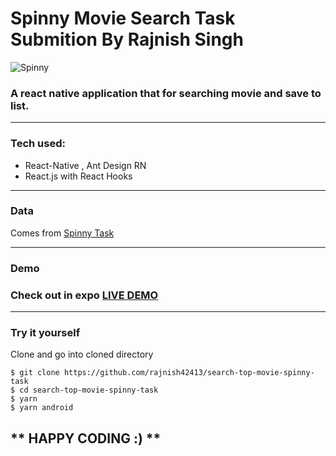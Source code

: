 # Spinny Movie Search Task Submition By Rajnish Singh
![Spinny](https://res.cloudinary.com/dh7apsl5o/image/upload/v1592666496/spinny/001.jpg)
### A react native application that for searching movie and save to list.

-----
### Tech used:
* React-Native , Ant Design RN
* React.js with React Hooks
-----
### Data
Comes from [Spinny Task](http://www.omdbapi.com/?type=movie&apikey=a1b5f9ec&s=ab)

-----
### Demo
### Check out in expo [LIVE DEMO](https://expo.io/@rajnish42413)

-----
### Try it yourself
Clone and go into cloned directory
```
$ git clone https://github.com/rajnish42413/search-top-movie-spinny-task
$ cd search-top-movie-spinny-task
$ yarn
$ yarn android
```
## ** HAPPY CODING :) **

